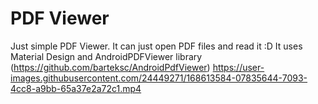# PDF Viewer
Just simple PDF Viewer. It can just open PDF files and read it :D
It uses Material Design and AndroidPDFViewer library (https://github.com/barteksc/AndroidPdfViewer)
https://user-images.githubusercontent.com/24449271/168613584-07835644-7093-4cc8-a9bb-65a37e2a72c1.mp4

